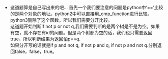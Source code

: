 - 这道题算是自己写出来的吧...
首先一个我们要注意的问题是python中‘==’比较的是两个对象的地址。python2中可以直接用_cmp_function进行比较。python3删除了这个函数，所以我们需要分开比较。  
这道题开始判断if not p or not q,我们需要判断的是两个树是不是为空。如果有空，就不存在有id的问题。但是两个树都为空的话，我们也只需要返回true。所以判断结果为返回怕p==q.  
如果分开写的话就是if p and not q, if not p and q, if not p and not q.分别返回false，false，true。